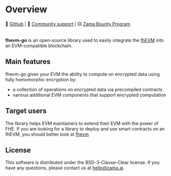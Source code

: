 # Overview

📁 [Github](https://github.com/lukadas12345/rfhevm) | 💛 [Community support](https://zama.ai/community) | 🟨 [Zama Bounty Program](https://github.com/zama-ai/bounty-program)

<figure><img src="_static/zama_doc_header_fhevm.png" alt=""><figcaption></figcaption></figure>

**fhevm-go** is an open-source library used to easily integrate the [fhEVM](https://docs.zama.ai/fhevm) into an EVM-compatible blockchain.


## Main features

fhevm-go gives your EVM the ability to compute on encrypted data using fully homomorphic encryption by:
- a collection of operations on encrypted data via precompiled contracts
- various additional EVM components that support encrypted computation

## Target users

The library helps EVM maintainers to extend their EVM with the power of FHE. If you are looking for a library to deploy and use smart contracts on an fhEVM, you should better look at [fhevm](https://docs.zama.ai/fhevm)

## License

This software is distributed under the BSD-3-Clause-Clear license. If you have any questions, please contact us at hello@zama.ai.

